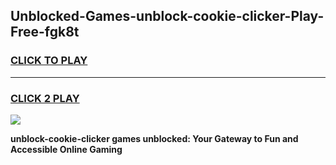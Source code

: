 
## Unblocked-Games-unblock-cookie-clicker-Play-Free-fgk8t
<h3>
<a href="https://premium76.site?title=unblock-cookie-clicker&ref=21A">CLICK TO PLAY</a></h3>
<hr>

<h3>
<a href="https://premium76.site?title=unblock-cookie-clicker&ref=21A">CLICK 2 PLAY</a>
  
</h3>

<a href="https://premium76.site?title=unblock-cookie-clicker&ref=21A"><img src="https://clearcache.store/games.png"></a>


**unblock-cookie-clicker games unblocked: Your Gateway to Fun and Accessible Online Gaming**
